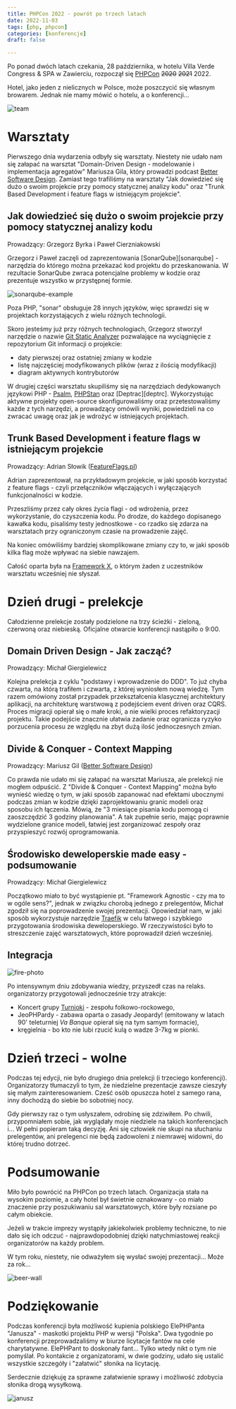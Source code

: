 ```yaml
---  
title: PHPCon 2022 - powrót po trzech latach
date: 2022-11-03
tags: [php, phpcon]
categories: [konferencje]
draft: false

---
```


Po ponad dwóch latach czekania, 28 października, w hotelu Villa Verde Congress & SPA w Zawierciu, rozpoczął się [PHPCon][phpcon] ~~2020~~ ~~2021~~ 2022.

Hotel, jako jeden z nielicznych w Polsce, może poszczycić się własnym browarem.
Jednak nie mamy mówić o hotelu, a o konferencji...

![team]

# Warsztaty

Pierwszego dnia wydarzenia odbyły się warsztaty. Niestety nie udało nam się załapać na warsztat "Domain-Driven Design - modelowanie i implementacja agregatów" Mariusza Gila, który prowadzi podcast [Better Software Design][better-software-design]. Zamiast tego trafiliśmy na warsztaty "Jak dowiedzieć się dużo o swoim projekcie przy pomocy statycznej analizy kodu" oraz "Trunk Based Development i feature flags w istniejącym projekcie".

## Jak dowiedzieć się dużo o swoim projekcie przy pomocy statycznej analizy kodu

Prowadzący: Grzegorz Byrka i Paweł Cierzniakowski

Grzegorz i Paweł zaczęli od zaprezentowania [SonarQube][sonarqube] - narzędzia do którego można przekazać kod projektu do przeskanowania. W rezultacie SonarQube zwraca potencjalne problemy w kodzie oraz prezentuje wszystko w przystępnej formie.

![sonarqube-example]

Poza PHP, "sonar" obsługuje 28 innych języków, więc sprawdzi się w projektach korzystających z wielu różnych technologii.

Skoro jesteśmy już przy różnych technologiach, Grzegorz stworzył narzędzie o nazwie [Git Static Analyzer][git-static-analyzer] pozwalające na wyciągnięcie z repozytorium Git informacji o projekcie:

- daty pierwszej oraz ostatniej zmiany w kodzie
- listę najczęściej modyfikowanych plików (wraz z ilością modyfikacji)
- diagram aktywnych kontrybutorów

W drugiej części warsztatu skupiliśmy się na narzędziach dedykowanych językowi PHP - [Psalm][psalm], [PHPStan][phpstan] oraz [Deptrac][deptrc]. Wykorzystując aktywne projekty open-source skonfigurowaliśmy oraz przetestowaliśmy każde z tych narzędzi, a prowadzący omówili wyniki, powiedzieli na co zwracać uwagę oraz jak je wdrożyć w istniejących projektach.

## Trunk Based Development i feature flags w istniejącym projekcie

Prowadzący: Adrian Słowik ([FeatureFlags.pl][feature-flags-pl])

Adrian zaprezentował, na przykładowym projekcie, w jaki sposób korzystać z feature flags - czyli przełączników włączających i wyłączających funkcjonalności w kodzie.

Przeszliśmy przez cały okres życia flagi - od wdrożenia, przez wykorzystanie, do czyszczenia kodu. Po drodze, do każdego dopisanego kawałka kodu, pisaliśmy testy jednostkowe - co rzadko się zdarza na warsztatach przy ograniczonym czasie na prowadzenie zajęć.

Na koniec omówiliśmy bardziej skomplikowane zmiany czy to, w jaki sposób kilka flag może wpływać na siebie nawzajem.

Całość oparta była na [Framework X][framework-x], o którym żaden z uczestników warsztatu wcześniej nie słyszał.

# Dzień drugi - prelekcje

Całodzienne prelekcje zostały podzielone na trzy ścieżki - zieloną, czerwoną oraz niebieską. Oficjalne otwarcie konferencji nastąpiło o 9:00.

## Domain Driven Design - Jak zacząć?

Prowadzący: Michał Giergielewicz

Kolejna prelekcja z cyklu "podstawy i wprowadzenie do DDD". To już chyba czwarta, na którą trafiłem i czwarta, z której wyniosłem nową wiedzę. Tym razem omówiony został przypadek przekształcenia klasycznej architektury aplikacji, na architekturę warstwową z podejściem event driven oraz CQRS. Proces migracji opierał się o małe kroki, a nie wielki proces refaktoryzacji projektu. Takie podejście znacznie ułatwia zadanie oraz ogranicza ryzyko porzucenia procesu ze względu na zbyt dużą ilość jednoczesnych zmian.

## Divide & Conquer - Context Mapping

Prowadzący: Mariusz Gil ([Better Software Design][better-software-design])

Co prawda nie udało mi się załapać na warsztat Mariusza, ale prelekcji nie mogłem odpuścić. Z "Divide & Conquer - Context Mapping" można było wynieść wiedzę o tym, w jaki sposób zapanować nad efektami ubocznymi podczas zmian w kodzie dzięki zaprojektowaniu granic modeli oraz sposobu ich łączenia. Mówią, że "3 miesiące pisania kodu pomogą ci zaoszczędzić 3 godziny planowania". A tak zupełnie serio, mając poprawnie wydzielone granice modeli, łatwiej jest zorganizować zespoły oraz przyspieszyć rozwój oprogramowania.

## Środowisko deweloperskie made easy - podsumowanie

Prowadzący: Michał Giergielewicz

Początkowo miało to być wystąpienie pt. "Framework Agnostic - czy ma to w ogóle sens?", jednak w związku chorobą jednego z prelegentów, Michał zgodził się na poprowadzenie swojej prezentacji. Opowiedział nam, w jaki sposób wykorzystuje narzędzie [Traefik][traefik] w celu łatwego i szybkiego przygotowania środowiska deweloperskiego. W rzeczywistości było to streszczenie zajęć warsztatowych, które poprowadził dzień wcześniej.

## Integracja

![fire-photo]

Po intensywnym dniu zdobywania wiedzy, przyszedł czas na relaks. organizatorzy przygotowali jednocześnie trzy atrakcje:

- Koncert grupy [Turnioki][turnioki] - zespołu folkowo-rockowego,
- JeoPHPardy - zabawa oparta o zasady Jeopardy! (emitowany w latach 90' teleturniej *Va Banque* opierał się na tym samym formacie),
- kręgielnia - bo kto nie lubi rzucić kulą o wadze 3-7kg w pionki.

# Dzień trzeci - wolne

Podczas tej edycji, nie było drugiego dnia prelekcji (i trzeciego konferencji). Organizatorzy tłumaczyli to tym, że niedzielne prezentacje zawsze cieszyły się małym zainteresowaniem. Cześć osób opuszcza hotel z samego rana, inny dochodzą do siebie bo sobotniej nocy.

Gdy pierwszy raz o tym usłyszałem, odrobinę się zdziwiłem. Po chwili, przypomniałem sobie, jak wyglądały moje niedziele na takich konferencjach i... W pełni popieram taką decyzję. Ani się człowiek nie skupi na słuchaniu prelegentów, ani prelegenci nie będą zadowoleni z niemrawej widowni, do której trudno dotrzeć.

# Podsumowanie

Miło było powrócić na PHPCon po trzech latach. Organizacja stała na wysokim poziomie, a cały hotel był świetnie oznakowany - co miało znaczenie przy poszukiwaniu sal warsztatowych, które były rozsiane po całym obiekcie.

Jeżeli w trakcie imprezy wystąpiły jakiekolwiek problemy techniczne, to nie dało się ich odczuć - najprawdopodobniej dzięki natychmiastowej reakcji organizatorów na każdy problem.

W tym roku, niestety, nie odważyłem się wysłać swojej prezentacji... Może za rok...

![beer-wall]

# Podziękowanie

Podczas konferencji była możliwość kupienia polskiego ElePHPanta "Janusza" - maskotki projektu PHP w wersji "Polska". Dwa tygodnie po konferencji przeprowadzaliśmy w biurze licytacje fantów na cele charytatywne. ElePHPant to doskonały fant... Tylko wtedy nikt o tym nie pomyślał. Po kontakcie z organizatorami, w dwie godziny, udało się ustalić wszystkie szczegóły i "załatwić" słonika na licytację.

Serdecznie dziękuję za sprawne załatwienie sprawy i możliwość zdobycia słonika drogą wysyłkową.

![janusz]

[better-software-design]: https://bettersoftwaredesign.pl/
[phpcon]: https://phpcon.pl
[feature-flags-pl]: https://featureflags.pl/
[sonar-qube]: https://www.sonarqube.org/
[git-static-analyzer]: https://github.com/gbyrka/git-static-analyzer
[psalm]: https://psalm.dev
[phpstan]: https://phpstan.org/
[deptrac]: https://qossmic.github.io/deptrac/
[framework-x]: https://github.com/clue/framework-x
[traefik]: https://hub.docker.com/_/traefik
[turnioki]: http://www.turnioki.pl/

[beer-wall]: ./beer-wall.png "Ściana piw w recepcji hotelu"
[sonarqube-example]: ./sonarqube.png "Przykład wyników SonarQube"
[fire-photo]: ./fire.png "Ognisko i piwo"
[janusz]: ./janusz.png 'elePHPant "Janusz"'
[team]: ./team.png "Ekipa na konferencji"

